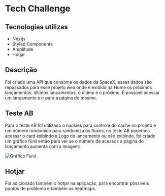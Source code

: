 # Tech Challenge

## Tecnologias utilizas

- Nextjs
- Styled Components
- Amplitude
- Hotjar

## Descrição

Foi criado uma API que consome os dados da SpaceX, esses dados são repassados para esse projeto web onde é exibido na Home os próximos lançamentos, últimos lançamentos, o último e o próximo. É possível acessar um lançamento e ir para a página do mesmo.

## Teste AB

Para o teste AB foi utilizado o nookies para controle do cache no projeto e um número randomico para randomiza os fluxos, no teste AB podemos acessar o card exibindo a Logo do lançamento ou não exibindo, foi criado um gráfico fúnil então para ver se o número de acessos a página do lançamento aumenta com a imagem:


![Gráfico Funil](https://user-images.githubusercontent.com/28323438/139604127-6b4ba84a-2625-4efa-bd93-baf439cae8f4.png)

## Hotjar

Foi adicionado também o hotjar na aplicação, para encontrar possíveis pontos de problema e também os heatmaps.
